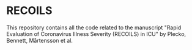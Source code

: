 # RECOILS
This repository contains all the code related to the manuscript "Rapid Evaluation of Coronavirus Illness Severity (RECOILS) in ICU" by Plecko, Bennett, Mårtensson et al.
